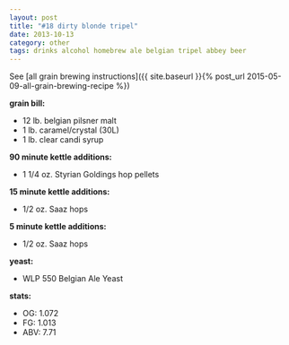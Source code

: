 ```yaml
---
layout: post
title: "#18 dirty blonde tripel"
date: 2013-10-13
category: other
tags: drinks alcohol homebrew ale belgian tripel abbey beer
---
```

See  [all grain brewing instructions]({{ site.baseurl }}{% post_url 2015-05-09-all-grain-brewing-recipe %})

**grain bill:**
* 12 lb. belgian pilsner malt
* 1 lb. caramel/crystal (30L)
* 1 lb. clear candi syrup

**90 minute kettle additions:**
* 1 1/4 oz. Styrian Goldings hop pellets

**15 minute kettle additions:**
* 1/2 oz. Saaz hops

**5 minute kettle additions:**
* 1/2 oz. Saaz hops

**yeast:**
* WLP 550 Belgian Ale Yeast

**stats:**
* OG: 1.072
* FG: 1.013
* ABV: 7.71
